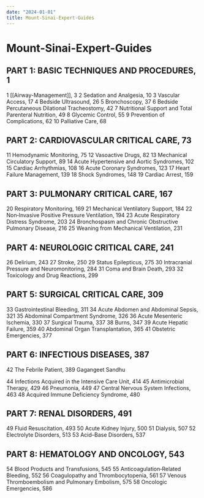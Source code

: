 ```yaml
---
date: "2024-01-01"
title: Mount-Sinai-Expert-Guides
---
```


# Mount-Sinai-Expert-Guides

## PART 1: BASIC TECHNIQUES AND PROCEDURES, 1
1 [[Airway-Management]], 3
2 Sedation and Analgesia, 10
3 Vascular Access, 17
4 Bedside Ultrasound, 26
5 Bronchoscopy, 37
6 Bedside Percutaneous Dilational Tracheostomy, 42
7 Nutritional Support and Total Parenteral Nutrition, 49
8 Glycemic Control, 55
9 Prevention of Complications, 62
10 Palliative Care, 68

## PART 2: CARDIOVASCULAR CRITICAL CARE, 73
11 Hemodynamic Monitoring, 75
12 Vasoactive Drugs, 82
13 Mechanical Circulatory Support, 89
14 Acute Hypertensive and Aortic Syndromes, 102
15 Cardiac Arrhythmias, 108
16 Acute Coronary Syndromes, 123
17 Heart Failure Management, 139
18 Shock Syndromes, 148
19 Cardiac Arrest, 159

## PART 3: PULMONARY CRITICAL CARE, 167
20 Respiratory Monitoring, 169
21 Mechanical Ventilatory Support, 184
22 Non‐Invasive Positive Pressure Ventilation, 194
23 Acute Respiratory Distress Syndrome, 203
24 Bronchospasm and Chronic Obstructive Pulmonary Disease, 216
25 Weaning from Mechanical Ventilation, 231

## PART 4: NEUROLOGIC CRITICAL CARE, 241
26 Delirium, 243
27 Stroke, 250
29 Status Epilepticus, 275
30 Intracranial Pressure and Neuromonitoring, 284
31 Coma and Brain Death, 293
32 Toxicology and Drug Reactions, 299

## PART 5: SURGICAL CRITICAL CARE, 309
33 Gastrointestinal Bleeding, 311
34 Acute Abdomen and Abdominal Sepsis, 321
35 Abdominal Compartment Syndrome, 326
36 Acute Mesenteric Ischemia, 330
37 Surgical Trauma, 337
38 Burns, 347
39 Acute Hepatic Failure, 359
40 Abdominal Organ Transplantation, 365
41 Obstetric Emergencies, 377

## PART 6: INFECTIOUS DISEASES, 387
42 The Febrile Patient, 389 Gagangeet Sandhu

44 Infections Acquired in the Intensive Care Unit, 414
45 Antimicrobial Therapy, 429
46 Pneumonia, 449
47 Central Nervous System Infections, 463
48 Acquired Immune Deficiency Syndrome, 480

## PART 7: RENAL DISORDERS, 491
49 Fluid Resuscitation, 493
50 Acute Kidney Injury, 500
51 Dialysis, 507
52 Electrolyte Disorders, 513
53 Acid–Base Disorders, 537

## PART 8: HEMATOLOGY AND ONCOLOGY, 543
54 Blood Products and Transfusions, 545
55 Anticoagulation‐Related Bleeding, 552
56 Coagulopathy and Thrombocytopenia, 561
57 Venous Thromboembolism and Pulmonary Embolism, 575
58 Oncologic Emergencies, 586
